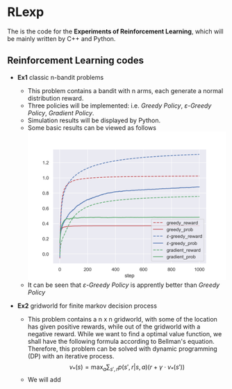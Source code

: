 # RLexp
The is the code for the **Experiments of Reinforcement Learning**, which will be mainly written by C++ and Python.

## Reinforcement Learning codes

* **Ex1** classic n-bandit problems
	- This problem contains a bandit with n arms, each generate a normal distribution reward.
	- Three policies will be implemented: i.e. *Greedy Policy*, *ε-Greedy Policy*, *Gradient Policy*.
	- Simulation results will be displayed by Python.
	- Some basic results can be viewed as follows
          ![Fig 1.1 Simulate Result](./ex01_n_armed_bandit/imgs/result.png)
	- It can be seen that *ε-Greedy Policy* is apprently better than *Greedy Policy*

* **Ex2** gridworld for finite markov decision process
	- This problem contains a n x n gridworld, with some of the location has given positive rewards, while out of the gridworld with a negative reward. While we want to find a optimal value function, we shall have the following formula according to Bellman's equation. Therefore, this problem can be solved with dynamic programming (DP) with an iterative process.
	$$v_*\left(s\right) = \max_a \sum_{s',r} p\left(s',r|s,a\right)\left(r+\gamma \cdot v_*(s')\right)$$
	- We will add 